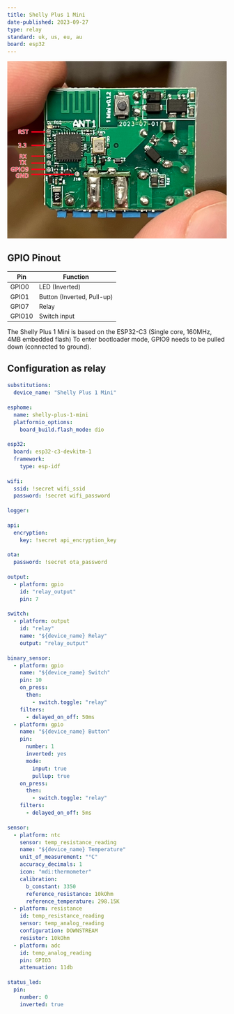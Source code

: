 ```yaml
---
title: Shelly Plus 1 Mini
date-published: 2023-09-27
type: relay
standard: uk, us, eu, au
board: esp32
---
```


![Shelly Plus 1 Mini](shelly_plus_1_mini_pinout.png "Shelly Plus 1 Mini")

## GPIO Pinout

| Pin    | Function                    |
| ------ | --------------------------- |
| GPIO0  | LED (Inverted)              |
| GPIO1  | Button (Inverted, Pull-up)  |
| GPIO7  | Relay                       |
| GPIO10 | Switch input                |

The Shelly Plus 1 Mini is based on the ESP32-C3 (Single core, 160MHz, 4MB embedded flash)
To enter bootloader mode, GPIO9 needs to be pulled down (connected to ground).

## Configuration as relay

```yaml
substitutions:
  device_name: "Shelly Plus 1 Mini"

esphome:
  name: shelly-plus-1-mini
  platformio_options:
    board_build.flash_mode: dio

esp32:
  board: esp32-c3-devkitm-1
  framework:
    type: esp-idf

wifi:
  ssid: !secret wifi_ssid
  password: !secret wifi_password

logger:

api:
  encryption:
    key: !secret api_encryption_key

ota:
  password: !secret ota_password

output:
  - platform: gpio
    id: "relay_output"
    pin: 7

switch:
  - platform: output
    id: "relay"
    name: "${device_name} Relay"
    output: "relay_output"

binary_sensor:
  - platform: gpio
    name: "${device_name} Switch"
    pin: 10
    on_press:
      then:
        - switch.toggle: "relay"
    filters:
      - delayed_on_off: 50ms
  - platform: gpio
    name: "${device_name} Button"
    pin:
      number: 1
      inverted: yes
      mode:
        input: true
        pullup: true
    on_press:
      then:
        - switch.toggle: "relay"
    filters:
      - delayed_on_off: 5ms

sensor:
  - platform: ntc
    sensor: temp_resistance_reading
    name: "${device_name} Temperature"
    unit_of_measurement: "°C"
    accuracy_decimals: 1
    icon: "mdi:thermometer"
    calibration:
      b_constant: 3350
      reference_resistance: 10kOhm
      reference_temperature: 298.15K
  - platform: resistance
    id: temp_resistance_reading
    sensor: temp_analog_reading
    configuration: DOWNSTREAM
    resistor: 10kOhm
  - platform: adc
    id: temp_analog_reading
    pin: GPIO3
    attenuation: 11db

status_led:
  pin:
    number: 0
    inverted: true
```
